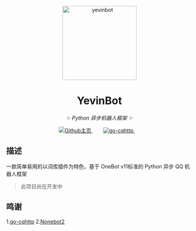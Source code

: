 <p align="center">
  <img src="http://img.sevin.cn/i/2023/01/02/63b234522695e.png" width="200" height="200" alt="yevinbot">
</p>

<div align="center">

# YevinBot

_✨ Python 异步机器人框架 ✨_

</div>

<p align="center">
    <!-- GitHub主页 -->
	<a style="margin-inline:5px" target="_blank" href="https://github.com/yevinbot/yevinbot">
		<img src="https://img.shields.io/badge/GitHub-Home-blue?style=flat&logo=GitHub" title="Github主页">
	</a>&emsp;
    <!-- go-cqhttp版本 -->
    <a style="margin-inline:5px" target="_blank" href="https://github.com/Mrs4s/go-cqhttp">
		<img src="https://img.shields.io/badge/gocqhttp-latest-blue" title="go-cqhttp">
	</a>&emsp;
</p>

## 描述

一款简单易用的以词库插件为特色，基于 OneBot v11标准的 Python 异步 QQ 机器人框架

> 此项目尚在开发中

## 鸣谢

1.[go-cqhttp](https://github.com/Mrs4s/go-cqhttp)
2.[Nonebot2](https://github.com/nonebot/nonebot2)

